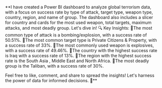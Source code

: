 **I have created a Power BI dashboard to analyze global terrorism data, with a focus on success rate by type of attack, target type, weapon type, country, region, and name of group. The dashboard also includes a slicer for country and cards for the most used weapon, total targets, maximum attacks, and most deadly group. Let's dive in! 🔍
Key Insights:
🔹The most common type of attack is a bombing/explosion, with a success rate of 50.51%.
🔹The most common target type is Private Citizens & Property, with a success rate of 33%.
🔹The most commonly used weapon is explosives, with a success rate of 49.46%.
🔹The country with the highest success rate is Iraq with a success rate of 13%.
🔹The region with the highest success rate is the South Asia , Middle East and North Africa.
🔹The most deadly group is the Taliban, with a success rate of 30%.


Feel free to like, comment, and share to spread the insights! Let's harness the power of data for informed decisions. 🌟**

